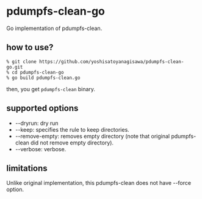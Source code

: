 # pdumpfs-clean-go
Go implementation of pdumpfs-clean.

## how to use?
```
% git clone https://github.com/yoshisatoyanagisawa/pdumpfs-clean-go.git
% cd pdumpfs-clean-go
% go build pdumpfs-clean.go
```
then, you get `pdumpfs-clean` binary.

## supported options
* --dryrun: dry run
* --keep: specifies the rule to keep directories.
* --remove-empty: removes empty directory (note that original pdumpfs-clean did not remove empty directory).
* --verbose: verbose.

## limitations
Unlike original implementation, this pdumpfs-clean does not have --force option.
